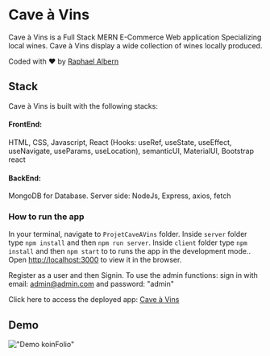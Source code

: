 # Cave à Vins
Cave à Vins is a Full Stack MERN E-Commerce Web application Specializing local wines. Cave à Vins display a wide collection of wines locally produced.

Coded with :heart: by [Raphael Albern](https://github.com/Rapha321)

## Stack
Cave à Vins is built with the following stacks:
#### FrontEnd:
HTML, CSS, Javascript, React (Hooks: useRef, useState, useEffect, useNavigate, useParams, useLocation), semanticUI, MaterialUI, Bootstrap react

#### BackEnd:
MongoDB for Database.
Server side: NodeJs, Express, axios, fetch

### How to run the app
In your terminal, navigate to `ProjetCaveAVins` folder.
Inside `server` folder type ```npm install``` and then ```npm run server```. 
Inside `client` folder type ```npm install``` and then ```npm start``` to to runs the app in the development mode.. 
Open [http://localhost:3000](http://localhost:3000) to view it in the browser.

Register as a user and then Signin.
To use the admin functions: sign in with email: admin@admin.com and password: "admin"

Click here to access the deployed app: [Cave à Vins]()


## Demo
!["Demo koinFolio"](https://github.com/Rapha321/coinmagik/blob/master/blob/koinfolioDemo.gif)
